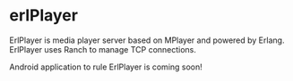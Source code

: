 erlPlayer
=========

ErlPlayer is media player server based on MPlayer and powered by Erlang.
ErlPlayer uses Ranch to manage TCP connections.

Android application to rule ErlPlayer is coming soon!
